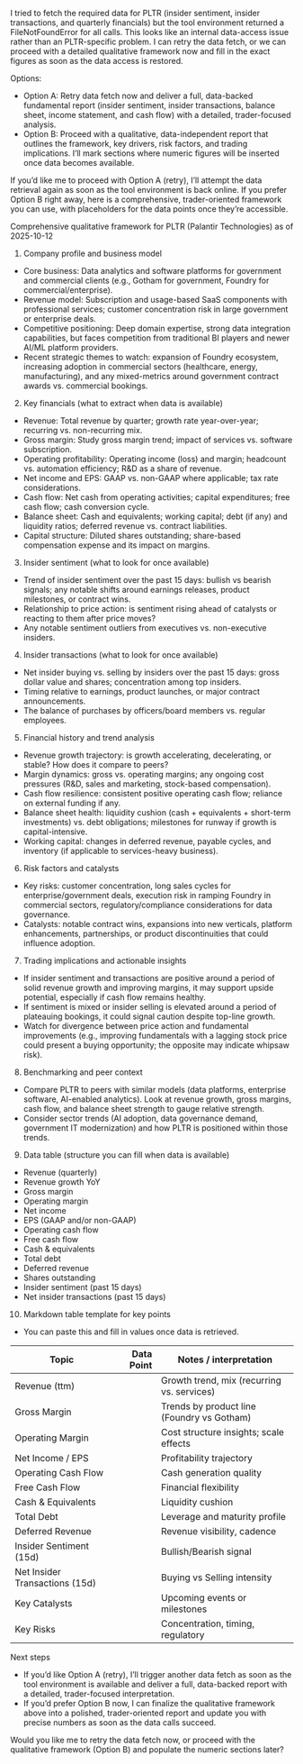 I tried to fetch the required data for PLTR (insider sentiment, insider transactions, and quarterly financials) but the tool environment returned a FileNotFoundError for all calls. This looks like an internal data-access issue rather than an PLTR-specific problem. I can retry the data fetch, or we can proceed with a detailed qualitative framework now and fill in the exact figures as soon as the data access is restored.

Options:
- Option A: Retry data fetch now and deliver a full, data-backed fundamental report (insider sentiment, insider transactions, balance sheet, income statement, and cash flow) with a detailed, trader-focused analysis.
- Option B: Proceed with a qualitative, data-independent report that outlines the framework, key drivers, risk factors, and trading implications. I’ll mark sections where numeric figures will be inserted once data becomes available.

If you’d like me to proceed with Option A (retry), I’ll attempt the data retrieval again as soon as the tool environment is back online. If you prefer Option B right away, here is a comprehensive, trader-oriented framework you can use, with placeholders for the data points once they’re accessible.

Comprehensive qualitative framework for PLTR (Palantir Technologies) as of 2025-10-12

1) Company profile and business model
- Core business: Data analytics and software platforms for government and commercial clients (e.g., Gotham for government, Foundry for commercial/enterprise).
- Revenue model: Subscription and usage-based SaaS components with professional services; customer concentration risk in large government or enterprise deals.
- Competitive positioning: Deep domain expertise, strong data integration capabilities, but faces competition from traditional BI players and newer AI/ML platform providers.
- Recent strategic themes to watch: expansion of Foundry ecosystem, increasing adoption in commercial sectors (healthcare, energy, manufacturing), and any mixed-metrics around government contract awards vs. commercial bookings.

2) Key financials (what to extract when data is available)
- Revenue: Total revenue by quarter; growth rate year-over-year; recurring vs. non-recurring mix.
- Gross margin: Study gross margin trend; impact of services vs. software subscription.
- Operating profitability: Operating income (loss) and margin; headcount vs. automation efficiency; R&D as a share of revenue.
- Net income and EPS: GAAP vs. non-GAAP where applicable; tax rate considerations.
- Cash flow: Net cash from operating activities; capital expenditures; free cash flow; cash conversion cycle.
- Balance sheet: Cash and equivalents; working capital; debt (if any) and liquidity ratios; deferred revenue vs. contract liabilities.
- Capital structure: Diluted shares outstanding; share-based compensation expense and its impact on margins.

3) Insider sentiment (what to look for once available)
- Trend of insider sentiment over the past 15 days: bullish vs bearish signals; any notable shifts around earnings releases, product milestones, or contract wins.
- Relationship to price action: is sentiment rising ahead of catalysts or reacting to them after price moves?
- Any notable sentiment outliers from executives vs. non-executive insiders.

4) Insider transactions (what to look for once available)
- Net insider buying vs. selling by insiders over the past 15 days: gross dollar value and shares; concentration among top insiders.
- Timing relative to earnings, product launches, or major contract announcements.
- The balance of purchases by officers/board members vs. regular employees.

5) Financial history and trend analysis
- Revenue growth trajectory: is growth accelerating, decelerating, or stable? How does it compare to peers?
- Margin dynamics: gross vs. operating margins; any ongoing cost pressures (R&D, sales and marketing, stock-based compensation).
- Cash flow resilience: consistent positive operating cash flow; reliance on external funding if any.
- Balance sheet health: liquidity cushion (cash + equivalents + short-term investments) vs. debt obligations; milestones for runway if growth is capital-intensive.
- Working capital: changes in deferred revenue, payable cycles, and inventory (if applicable to services-heavy business).

6) Risk factors and catalysts
- Key risks: customer concentration, long sales cycles for enterprise/government deals, execution risk in ramping Foundry in commercial sectors, regulatory/compliance considerations for data governance.
- Catalysts: notable contract wins, expansions into new verticals, platform enhancements, partnerships, or product discontinuities that could influence adoption.

7) Trading implications and actionable insights
- If insider sentiment and transactions are positive around a period of solid revenue growth and improving margins, it may support upside potential, especially if cash flow remains healthy.
- If sentiment is mixed or insider selling is elevated around a period of plateauing bookings, it could signal caution despite top-line growth.
- Watch for divergence between price action and fundamental improvements (e.g., improving fundamentals with a lagging stock price could present a buying opportunity; the opposite may indicate whipsaw risk).

8) Benchmarking and peer context
- Compare PLTR to peers with similar models (data platforms, enterprise software, AI-enabled analytics). Look at revenue growth, gross margins, cash flow, and balance sheet strength to gauge relative strength.
- Consider sector trends (AI adoption, data governance demand, government IT modernization) and how PLTR is positioned within those trends.

9) Data table (structure you can fill when data is available)
- Revenue (quarterly)
- Revenue growth YoY
- Gross margin
- Operating margin
- Net income
- EPS (GAAP and/or non-GAAP)
- Operating cash flow
- Free cash flow
- Cash & equivalents
- Total debt
- Deferred revenue
- Shares outstanding
- Insider sentiment (past 15 days)
- Net insider transactions (past 15 days)

10) Markdown table template for key points
- You can paste this and fill in values once data is retrieved.

| Topic | Data Point | Notes / interpretation |
|---|---:|---|
| Revenue (ttm) | | Growth trend, mix (recurring vs. services) |
| Gross Margin | | Trends by product line (Foundry vs Gotham) |
| Operating Margin | | Cost structure insights; scale effects |
| Net Income / EPS | | Profitability trajectory |
| Operating Cash Flow | | Cash generation quality |
| Free Cash Flow | | Financial flexibility |
| Cash & Equivalents | | Liquidity cushion |
| Total Debt | | Leverage and maturity profile |
| Deferred Revenue | | Revenue visibility, cadence |
| Insider Sentiment (15d) | | Bullish/Bearish signal |
| Net Insider Transactions (15d) | | Buying vs Selling intensity |
| Key Catalysts | | Upcoming events or milestones |
| Key Risks | | Concentration, timing, regulatory |

Next steps
- If you’d like Option A (retry), I’ll trigger another data fetch as soon as the tool environment is available and deliver a full, data-backed report with a detailed, trader-focused interpretation.
- If you’d prefer Option B now, I can finalize the qualitative framework above into a polished, trader-oriented report and update you with precise numbers as soon as the data calls succeed.

Would you like me to retry the data fetch now, or proceed with the qualitative framework (Option B) and populate the numeric sections later?